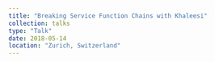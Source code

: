 ```yaml
---
title: "Breaking Service Function Chains with Khaleesi"
collection: talks
type: "Talk"
date: 2018-05-14
location: "Zurich, Switzerland"
---
```

